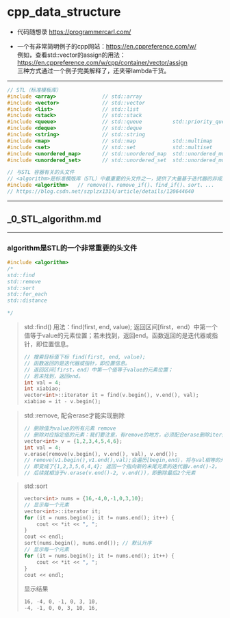 # cpp_data_structure 

* 代码随想录 https://programmercarl.com/

* 一个有非常简明例子的cpp网站：https://en.cppreference.com/w/
  <br> 例如，查看std::vector的assign的用法：https://en.cppreference.com/w/cpp/container/vector/assign
  <br> 三种方式通过一个例子完美解释了，还夹带lambda干货。

--------------------------------------------------------------------------------

```c++
// STL（标准模板库） 
#include <array>               // std::array                                    容器
#include <vector>              // std::vector                                   容器
#include <list>                // std::list                                     容器
#include <stack>               // std::stack                                    容器适配器
#include <queue>               // std::queue          std::priority_queue       容器适配器
#include <deque>               // std::deque                                    容器
#include <string>              // std::string                                   容器
#include <map>                 // std::map            std::multimap             容器   
#include <set>                 // std::set            std::multiset             容器
#include <unordered_map>       // std::unordered_map  std::unordered_multimap   容器
#include <unordered_set>       // std::unordered_set  std::unordered_multiset   容器

// 与STL 容器有关的头文件
// <algorithm>是标准模版库（STL）中最重要的头文件之一，提供了大量基于迭代器的非成员模板函数。
#include <algorithm>   // remove()、remove_if()、find_if()、sort、...
// https://blog.csdn.net/szplzx1314/article/details/120644640
```

--------------------------------------------------------------------------------

## _0_STL_algorithm.md

--------------------------------------------------------------------------------

### algorithm是STL的一个非常重要的头文件

```c++
#include <algorithm> 
/*
std::find
std::remove
std::sort
std::for_each
std::distance

*/
```
> std::find()
> 用法：find(first, end, value);
> 返回区间[first，end）中第一个值等于value的元素位置；若未找到，返回end。函数返回的是迭代器或指针，即位置信息。
> 
> ```c++
> // 搜索目标值下标 find(first, end, value);
> // 函数返回的是迭代器或指针，即位置信息。
> // 返回区间[first，end）中第一个值等于value的元素位置；
> // 若未找到，返回end。
> int val = 4;
> int xiabiao;
> vector<int>::iterator it = find(v.begin(), v.end(), val);
> xiabiao = it - v.begin();
> ```


> std::remove, 配合erase才能实现删除
> ```c++
> // 删除值为value的所有元素 remove
> // 删除对应指定值的元素：我们要注意，有remove的地方，必须配合erase删除iter到end()的部分
> vector<int> v = {1,2,3,4,5,4,6};
> int val = 4;
> v.erase(remove(v.begin(), v.end(), val), v.end());  
> // remove(v1.begin(),v1.end(),val);会遍历[begin,end)，将与val相等的元素,移动到末尾。
> // 即变成了{1,2,3,5,6,4,4}; 返回一个指向新的末尾元素的迭代器v.end()-2。
> // 后续就相当于v.erase(v.end()-2, v.end())，即删除最后2个元素
> ```

> std::sort
> ```c++
> vector<int> nums = {16,-4,0,-1,0,3,10};
> // 显示每一个元素
> vector<int>::iterator it;
> for (it = nums.begin(); it != nums.end(); it++) {
>     cout << *it << ", ";
> }
> cout << endl;
> sort(nums.begin(), nums.end()); // 默认升序
> // 显示每一个元素
> for (it = nums.begin(); it != nums.end(); it++) {
>     cout << *it << ", ";
> }
> cout << endl;
> ```
> 显示结果
> ```html
> 16, -4, 0, -1, 0, 3, 10, 
> -4, -1, 0, 0, 3, 10, 16, 
> ```